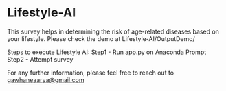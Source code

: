 # Lifestyle-AI

This survey helps in determining the risk of age-related diseases based on your lifestyle.
Please check the demo at Lifestyle-AI/OutputDemo/

Steps to execute Lifestyle AI:
Step1 - Run app.py on Anaconda Prompt
Step2 - Attempt survey

For any further information, please feel free to reach out to gawhaneaarya@gmail.com
